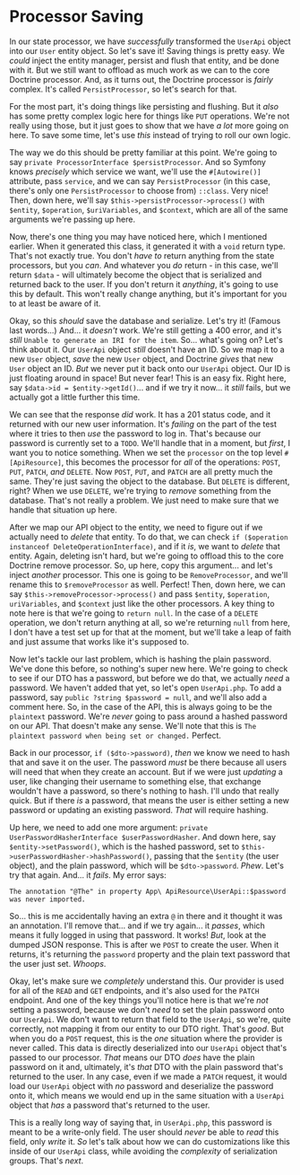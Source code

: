 # Processor Saving

In our state processor, we have *successfully* transformed the `UserApi` object into our `User` entity object. So let's save it! Saving things is pretty easy. We *could* inject the entity manager, persist and flush that entity, and be done with it. But we still want to offload as much work as we can to the core Doctrine processor. And, as it turns out, the Doctrine processor is *fairly* complex. It's called `PersistProcessor`, so let's search for that.

For the most part, it's doing things like persisting and flushing. But it *also* has some pretty complex logic here for things like `PUT` operations. We're not really using those, but it just goes to show that we have *a lot* more going on here. To save some time, let's use *this* instead of trying to roll our own logic.

The way we do this should be pretty familiar at this point. We're going to say `private ProcessorInterface $persistProcessor`. And so Symfony knows *precisely* which service we want, we'll use the `#[Autowire()]` attribute, pass `service`, and we can say `PersistProcessor` (in this case, there's only one `PersistProcessor` to choose from) `::class`. Very nice! Then, down here, we'll say `$this->persistProcessor->process()` with `$entity`, `$operation`, `$uriVariables`, and `$context`, which are all of the same arguments we're passing up here.

Now, there's one thing you may have noticed here, which I mentioned earlier. When it generated this class, it generated it with a `void` return type. That's not exactly true. You don't *have to* return anything from the state processors, but you *can*. And whatever you *do* return - in this case, we'll return `$data` - will ultimately become the object that is serialized and returned back to the user. If you don't return it *anything*, it's going to use this by default. This won't really change anything, but it's important for you to at least be aware of it.

Okay, so this *should* save the database and serialize. Let's try it! (Famous last words...) And... it *doesn't* work. We're still getting a 400 error, and it's *still* `Unable to generate an IRI for the item`. So... what's going on? Let's think about it. Our `UserApi` object *still* doesn't have an ID. So we map it to a new `User` object, *save* the new `User` object, and Doctrine *gives* that new `User` object an ID. *But* we never put it back onto our `UserApi` object. Our ID is just floating around in space! But never fear! This is an easy fix. Right here, say `$data->id = $entity->getId()`... and if we try it now... it *still* fails, but we actually got a little further this time.

We can see that the response *did* work. It has a 201 status code, and it returned with our new user information. It's *failing* on the part of the test where it tries to then *use* the password to log in. That's because our password is currently set to a `TODO`. We'll handle that in a moment, but *first*, I want you to notice something. When we set the `processor` on the top level `#[ApiResource]`, this becomes the processor for *all* of the operations: `POST`, `PUT`, `PATCH`, *and* `DELETE`. Now `POST`, `PUT`, and `PATCH` are all pretty much the same. They're just saving the object to the database. But `DELETE` is different, right? When we use `DELETE`, we're trying to *remove* something from the database. That's not really a problem. We just need to make sure that we handle that situation up here.

After we map our API object to the entity, we need to figure out if we actually need to *delete* that entity. To do that, we can check `if ($operation instanceof DeleteOperationInterface)`, and if it *is*, we want to *delete* that entity. Again, deleting isn't hard, but we're going to offload this to the core Doctrine remove processor. So, up here, copy this argument... and let's inject *another* processor. This one is going to be `RemoveProcessor`, and we'll rename this to `$removeProcessor` as well. Perfect! Then, down here, we can say `$this->removeProcessor->process()` and pass `$entity`, `$operation`, `uriVariables`, and `$context` just like the other processors. A key thing to note here is that we're going to `return null`. In the case of a `DELETE` operation, we don't return anything at all, so we're returning `null` from here, I don't have a test set up for that at the moment, but we'll take a leap of faith and just assume that works like it's supposed to.

Now let's tackle our last problem, which is hashing the plain password. We've done this before, so nothing's super new here. We're going to check to see if our DTO has a password, but before we do that, we actually *need* a password. We haven't added that yet, so let's open `UserApi.php`. To add a password, say `public ?string $password = null`, and we'll also add a comment here. So, in the case of the API, this is always going to be the `plaintext` password. We're *never* going to pass around a hashed password on our API. That doesn't make any sense. We'll note that this is `The plaintext password when being set or changed.` Perfect.

Back in our processor, `if ($dto->password)`, *then* we know we need to hash that and save it on the user. The password *must* be there because all users will need that when they create an account. But if we were just *updating* a user, like changing their username to something else, that exchange wouldn't have a password, so there's nothing to hash. I'll undo that really quick. But if there *is* a password, that means the user is either setting a new password or updating an existing password. *That* will require hashing.

Up here, we need to add one more argument: `private UserPasswordHasherInterface $userPasswordHasher`. And down here, say `$entity->setPassword()`, which is the hashed password, set to `$this->userPasswordHasher->hashPassword()`, passing that the `$entity` (the user object), and the plain password, which will be `$dto->password`. *Phew*. Let's try that again. And... it *fails*. My error says:

`The annotation "@The" in property App\
ApiResource\UserApi::$password was never imported.`

So... this is me accidentally having an extra `@` in there and it thought it was an annotation. I'll remove that... and if we try again... it *passes*, which means it fully logged in using that password. It works! *But*, look at the dumped JSON response. This is after we `POST` to create the user. When it returns, it's returning the `password` property and the plain text password that the user just set. *Whoops*.

Okay, let's make sure we *completely* understand this. Our provider is used for all of the `READ` and `GET` endpoints, and it's also used for the `PATCH` endpoint. And one of the key things you'll notice here is that we're *not* setting a password, because we don't *need* to set the plain password onto our `UserApi`. We don't want to return that field to the `UserApi`, so we're, quite correctly, not mapping it from our entity to our DTO right. That's *good*. But when you do a `POST` request, this is the *one* situation where the provider is never called. This data is directly deserialized into our `UserApi` object that's passed to our processor. *That* means our DTO *does* have the plain password on it and, ultimately, it's *that* DTO with the plain password that's returned to the user. In any case, even if we made a `PATCH` request, it would load our `UserApi` object with *no* password and deserialize the password onto it, which means we would end up in the same situation with a `UserApi` object that *has* a password that's returned to the user.

This is a really long way of saying that, in `UserApi.php`, this password is meant to be a write-only field. The user should *never* be able to *read* this field, only *write* it. *So* let's talk about how we can do customizations like this inside of our `UserApi` class, while avoiding the *complexity* of serialization groups. That's *next*.
